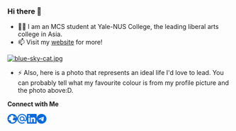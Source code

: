 ### Hi there 👋

- 👨‍💻 I am an MCS student at Yale-NUS College, the leading liberal arts college in Asia. 
- 📫 Visit my [website](https://taoo0316.github.io/) for more!

[![blue-sky-cat.jpg](https://i.postimg.cc/90s2qrTG/blue-sky-cat.jpg)](https://postimg.cc/0KGFT5VQ)

- ⚡ Also, here is a photo that represents an ideal life I'd love to lead. You can probably tell what my favourite colour is from my profile picture and the photo above:D.

**Connect with Me**

[<img align="left" alt="Website" width="22px" src="./globe.svg" />](https://taoo0316.github.io/ "Portfolio")
[<img align="left" alt="Email" width="22px" src="./email.svg" />](mailto:zhu.wentao@u.yale-nus.edu.sg "E-mail")
[<img align="left" alt="LinkedIn" width="22px" src="./linkedin.svg" />](https://www.linkedin.com/in/zhu-wentao "LinkedIn")
[<img align="left" alt="Telegram" width="22px" src="./telegram.svg" />](https://t.me/taoo0316 "Telegram")
